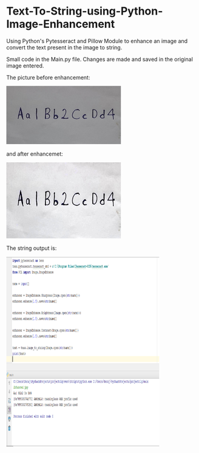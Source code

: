 # Text-To-String-using-Python-Image-Enhancement
Using Python's Pytesseract and Pillow Module to enhance an image and convert the text present in the image to string.

Small code in the Main.py file. 
Changes are made and saved in the original image entered.

The picture before enhancement:

<img src= "https://github.com/sonalisaraswat/Text-To-String-using-Python-Image-Enhancement/blob/master/original.jpg" width="60%" heigth="200">

and after enhancemet:

<img src="https://github.com/sonalisaraswat/Text-To-String-using-Python-Image-Enhancement/blob/master/Enhanced.jpg" width="60%" height="200">

The string output is:

<img src="https://github.com/sonalisaraswat/Text-To-String-using-Python-Image-Enhancement/blob/master/code%2Boutput.png" width="80%" height="500">

